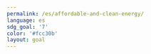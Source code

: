 ```yaml
---
permalink: /es/affordable-and-clean-energy/
language: es
sdg_goal: '7'
color: '#fcc30b'
layout: goal
---
```


